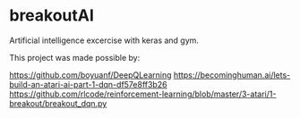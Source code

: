 # breakoutAI
Artificial intelligence excercise with keras and gym.

This project was made possible by:

https://github.com/boyuanf/DeepQLearning
https://becominghuman.ai/lets-build-an-atari-ai-part-1-dqn-df57e8ff3b26
https://github.com/rlcode/reinforcement-learning/blob/master/3-atari/1-breakout/breakout_dqn.py
